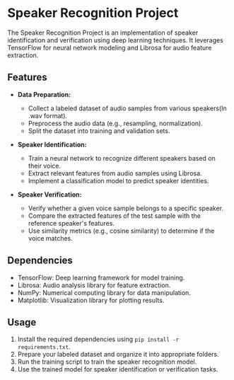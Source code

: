 # Speaker Recognition Project

The Speaker Recognition Project is an implementation of speaker identification and verification using deep learning techniques. It leverages TensorFlow for neural network modeling and Librosa for audio feature extraction.

## Features

- **Data Preparation:**
  - Collect a labeled dataset of audio samples from various speakers(In .wav format).
  - Preprocess the audio data (e.g., resampling, normalization).
  - Split the dataset into training and validation sets.

- **Speaker Identification:**
  - Train a neural network to recognize different speakers based on their voice.
  - Extract relevant features from audio samples using Librosa.
  - Implement a classification model to predict speaker identities.

- **Speaker Verification:**
  - Verify whether a given voice sample belongs to a specific speaker.
  - Compare the extracted features of the test sample with the reference speaker's features.
  - Use similarity metrics (e.g., cosine similarity) to determine if the voice matches.

## Dependencies

- TensorFlow: Deep learning framework for model training.
- Librosa: Audio analysis library for feature extraction.
- NumPy: Numerical computing library for data manipulation.
- Matplotlib: Visualization library for plotting results.

## Usage

1. Install the required dependencies using `pip install -r requirements.txt`.
2. Prepare your labeled dataset and organize it into appropriate folders.
3. Run the training script to train the speaker recognition model.
4. Use the trained model for speaker identification or verification tasks.
